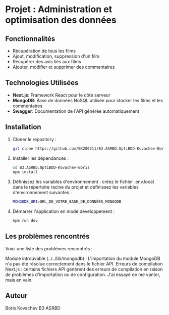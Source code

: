 # Projet : Administration et optimisation des données

## Fonctionnalités

- Récupération de tous les films
- Ajout, modification, suppression d'un film
- Récupérer des avis liés aux films
- Ajouter, modifier et supprimer des commentaires

## Technologies Utilisées

- **Next.js**: Framework React pour le côté serveur
- **MongoDB**: Base de données NoSQL utilisée pour stocker les films et les commentaires
- **Swagger**: Documentation de l'API générée automatiquement

## Installation

1. Cloner le repository :

   ```bash
   git clone https://github.com/BK200211/B3.ASRBD.OptiBDD-Kovachev-Boris.git

1. Installer les dépendances :

   ```bash
   cd B3.ASRBD.OptiBDD-Kovachev-Boris
   npm install

1. Définissez les variables d'environnement : créez le fichier .env.local dans le répertoire racine du projet et définissez les variables d'environnement suivantes :

   ```bash
   MONGODB_URI=URL_DE_VOTRE_BASE_DE_DONNÉES_MONGODB

1. Démarrer l'application en mode développement :

   ```bash
   npm run dev


## Les problèmes rencontrés
Voici une liste des problèmes rencontrés :

Module introuvable (../../lib/mongodb) : L'importation du module MongoDB n'a pas été résolue correctement dans le fichier API.
Erreurs de compilation Next.js : certains fichiers API génèrent des erreurs de compilation en raison de problèmes d'importation ou de configuration.
J'ai essayé de me vanter, mais en vain.

## Auteur
Boris Kovachev B3 ASRBD
